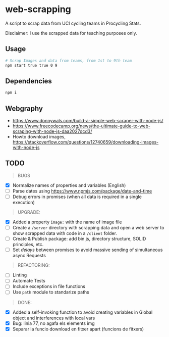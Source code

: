 # web-scrapping
A script to scrap data from UCI cycling teams in Procycling Stats.

Disclaimer: I use the scrapped data for teaching purposes only.

## Usage
```bash
# Scrap Images and data from teams, from 1st to 9th team
npm start true true 0 9
```

## Dependencies
```bash
npm i
```

## Webgraphy
 * https://www.donnywals.com/build-a-simple-web-scraper-with-node-js/
 * https://www.freecodecamp.org/news/the-ultimate-guide-to-web-scraping-with-node-js-daa2027dcd3/
 * Howto download images, https://stackoverflow.com/questions/12740659/downloading-images-with-node-js

## TODO
> BUGS
- [x] Normalize names of properties and variables (English)
- [ ] Parse dates using https://www.npmjs.com/package/date-and-time
- [ ] Debug errors in promises (when all data is required in a single execution)

> UPGRADE:
- [x] Added a property `image:` with the name of image file
- [ ] Create a `/server` directory with scrapping data and open a web server to show scrapped data with code in a `/client` folder.
- [ ] Create & Publish package: add bin.js, directory structure, SOLID principles, etc.
- [ ] Set _delays_ between promises to avoid massive sending of simultaneous async Requests 

> REFACTORING:
- [ ] Linting
- [ ] Automate Tests
- [ ] Include exceptions in file functions
- [ ] Use `path` module to standarize paths

> DONE:
- [x] Added a self-invoking function to avoid creating variables in Global object and interferences with local vars
- [x] Bug: linia 77, no agafa els elements img
- [x] Separar la funcio download en fitxer apart (funcions de fitxers)
